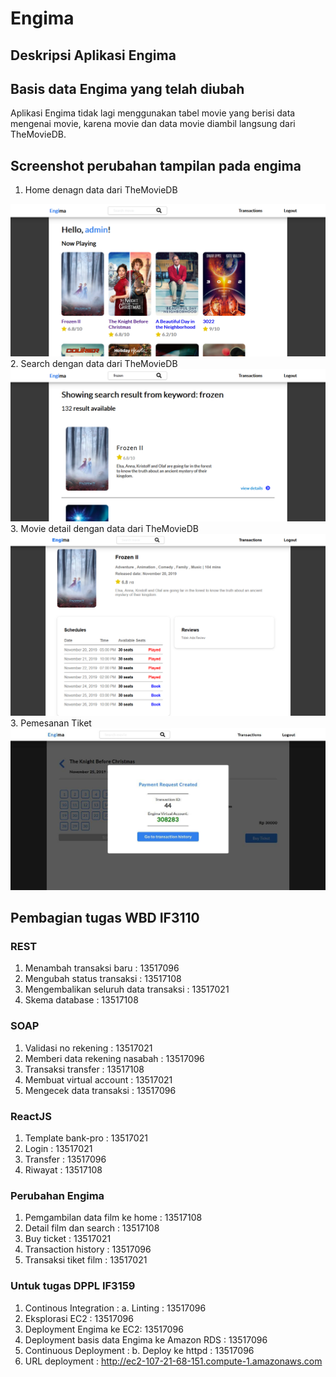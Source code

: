 # Engima

## Deskripsi Aplikasi Engima

## Basis data Engima yang telah diubah
Aplikasi Engima tidak lagi menggunakan tabel movie yang berisi data mengenai movie, karena movie dan data movie diambil langsung dari TheMovieDB. 

## Screenshot perubahan tampilan pada engima
1. Home denagn data dari TheMovieDB
<div style="text-align:center"><img src="Screenshots/hometmdb.png" /></div>
2. Search dengan data dari TheMovieDB
<div style="text-align:center"><img src="Screenshots/searchtmdb.png" /></div>
3. Movie detail dengan data dari TheMovieDB
<div style="text-align:center"><img src="Screenshots/detailtmdb.png" /></div>
3. Pemesanan Tiket
<div style="text-align:center"><img src="Screenshots/buytickettmdb.jpg" /></div>


## Pembagian tugas WBD IF3110
### REST
1. Menambah transaksi baru : 13517096
2. Mengubah status transaksi : 13517108
3. Mengembalikan seluruh data transaksi : 13517021
4. Skema database : 13517108

### SOAP
1. Validasi no rekening : 13517021
2. Memberi data rekening nasabah : 13517096
3. Transaksi transfer : 13517108
4. Membuat virtual account : 13517021
5. Mengecek data transaksi : 13517096

### ReactJS
1. Template bank-pro : 13517021
2. Login : 13517021
3. Transfer : 13517096
4. Riwayat : 13517108

### Perubahan Engima
1. Pemgambilan data film ke home : 13517108
2. Detail film dan search : 13517108
3. Buy ticket : 13517021
4. Transaction history : 13517096
5. Transaksi tiket film : 13517021


### Untuk tugas DPPL IF3159
1. Continous Integration :
    a. Linting : 13517096
2. Eksplorasi EC2 : 13517096
3. Deployment Engima ke EC2: 13517096
4. Deployment basis data Engima ke Amazon RDS : 13517096
5. Continuous Deployment :
    b. Deploy ke httpd : 13517096
6. URL deployment : http://ec2-107-21-68-151.compute-1.amazonaws.com